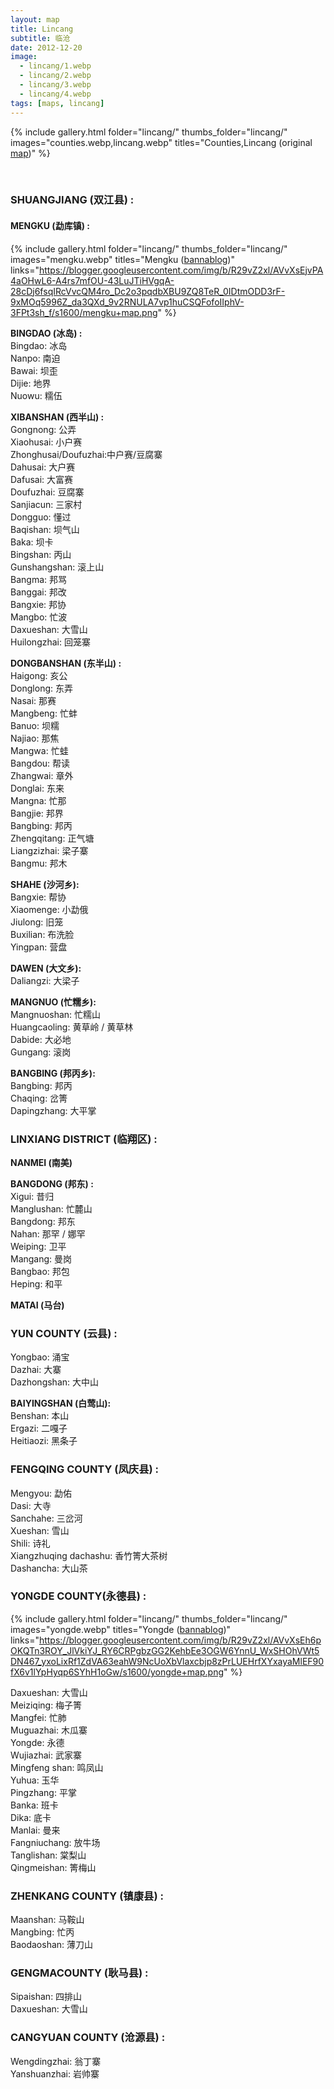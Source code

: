 ```yaml
---
layout: map
title: Lincang
subtitle: 临沧
date: 2012-12-20
image:
  - lincang/1.webp
  - lincang/2.webp
  - lincang/3.webp
  - lincang/4.webp
tags: [maps, lincang]
---
```


<!-- GALLERY -->
{% include gallery.html 
folder="lincang/" 
thumbs_folder="lincang/" 
images="counties.webp,lincang.webp" 
titles="Counties,Lincang (original <a href='http://www.puercn.com/puerchazs/peczs/23826.html'>map</a>)"
%}

<br/>

<h3 class="red">SHUANGJIANG (双江县) :</h3>

<h4>MENGKU (勐库镇) :</h4>

<!-- MENGKU MAP -->
{% include gallery.html 
folder="lincang/" 
thumbs_folder="lincang/" 
images="mengku.webp" 
titles="Mengku (<a href='https://bannablogtea.blogspot.com/2012/04/mengku-tea-map.html'>bannablog</a>)"
links="https://blogger.googleusercontent.com/img/b/R29vZ2xl/AVvXsEjvPA4aOHwL6-A4rs7mfOU-43LuJTiHVgqA-28cDj6fsqIRcVvcQM4ro_Dc2o3pqdbXBU9ZQ8TeR_0IDtmODD3rF-9xMOq5996Z_da3QXd_9v2RNULA7vp1huCSQFofoIIphV-3FPt3sh_f/s1600/mengku+map.png"
%}

<b>BINGDAO (冰岛) :</b>\
Bingdao: 冰岛\
Nanpo: 南迫\
Bawai: 坝歪\
Dijie: 地界\
Nuowu: 糯伍

<b>XIBANSHAN (西半山) :</b>\
Gongnong: 公弄\
Xiaohusai: 小户赛\
Zhonghusai/Doufuzhai:中户赛/豆腐寨\
Dahusai: 大户赛\
Dafusai: 大富赛\
Doufuzhai: 豆腐寨\
Sanjiacun: 三家村\
Dongguo: 懂过\
Baqishan: 坝气山\
Baka: 坝卡\
Bingshan: 丙山\
Gunshangshan: 滚上山\
Bangma: 邦骂\
Banggai: 邦改\
Bangxie: 邦协\
Mangbo: 忙波\
Daxueshan: 大雪山\
Huilongzhai: 回笼寨

<b>DONGBANSHAN (东半山) :</b>\
Haigong: 亥公\
Donglong: 东弄\
Nasai: 那赛\
Mangbeng: 忙蚌\
Banuo: 坝糯\
Najiao: 那焦\
Mangwa: 忙蛙\
Bangdou: 帮读\
Zhangwai: 章外\
Donglai: 东来\
Mangna: 忙那\
Bangjie: 邦界\
Bangbing: 邦丙\
Zhengqitang: 正气塘\
Liangzizhai: 梁子寨\
Bangmu: 邦木

<b>SHAHE (沙河乡):</b>\
Bangxie: 帮协\
Xiaomenge: 小勐俄\
Jiulong: 旧笼\
Buxilian: 布洗脸\
Yingpan: 营盘

<b>DAWEN (大文乡):</b>\
Daliangzi: 大梁子

<b>MANGNUO (忙糯乡):</b>\
Mangnuoshan: 忙糯山\
Huangcaoling: 黄草岭 / 黄草林\
Dabide: 大必地\
Gungang: 滚岗

<b>BANGBING (邦丙乡):</b>\
Bangbing: 邦丙\
Chaqing: 岔箐\
Dapingzhang: 大平掌

<h3 class="red">LINXIANG DISTRICT (临翔区) :</h3>

<b>NANMEI (南美)</b>

<b>BANGDONG (邦东) :</b>\
Xigui: 昔归\
Manglushan: 忙麓山\
Bangdong: 邦东\
Nahan: 那罕 / 娜罕\
Weiping: 卫平\
Mangang: 曼岗\
Bangbao: 邦包\
Heping: 和平

<b>MATAI (马台)</b>

<h3 class="red">YUN COUNTY (云县) :</h3>

Yongbao: 涌宝\
Dazhai: 大寨\
Dazhongshan: 大中山

<b>BAIYINGSHAN (白莺山):</b>\
Benshan: 本山\
Ergazi: 二嘎子\
Heitiaozi: 黑条子

<h3 class="red">FENGQING COUNTY (凤庆县) :</h3>

Mengyou: 勐佑\
Dasi: 大寺\
Sanchahe: 三岔河\
Xueshan: 雪山\
Shili: 诗礼\
Xiangzhuqing dachashu: 香竹箐大茶树\
Dashancha: 大山茶

<h3 class="red">YONGDE COUNTY(永德县) :</h3>

<!-- YONGDE MAP -->
{% include gallery.html 
folder="lincang/" 
thumbs_folder="lincang/" 
images="yongde.webp" 
titles="Yongde (<a href='https://bannablogtea.blogspot.com/2012/04/yongde-tea-map.html'>bannablog</a>)"
links="https://blogger.googleusercontent.com/img/b/R29vZ2xl/AVvXsEh6pOKQTn3ROY_JlVkiYJ_RY6CRPgbzGG2KehbEe3OGW6YnnU_WxSHOhVWt5DN467_yxoLixRf1ZdVA63eahW9NcUoXbVlaxcbjp8zPrLUEHrfXYxayaMlEF90fX6v1lYpHyqp6SYhH1oGw/s1600/yongde+map.png"
%}

Daxueshan: 大雪山\
Meiziqing: 梅子箐\
Mangfei: 忙肺\
Muguazhai: 木瓜寨\
Yongde: 永德\
Wujiazhai: 武家寨\
Mingfeng shan: 鸣凤山\
Yuhua: 玉华\
Pingzhang: 平掌\
Banka: 班卡\
Dika: 底卡\
Manlai: 曼来\
Fangniuchang: 放牛场\
Tanglishan: 棠梨山\
Qingmeishan: 箐梅山

<h3 class="red">ZHENKANG COUNTY (镇康县) :</h3>

Maanshan: 马鞍山\
Mangbing: 忙丙\
Baodaoshan: 薄刀山

<h3 class="red">GENGMACOUNTY (耿马县) :</h3>

Sipaishan: 四排山\
Daxueshan: 大雪山

<h3 class="red">CANGYUAN COUNTY (沧源县) :</h3>

Wengdingzhai: 翁丁寨\
Yanshuanzhai: 岩帅寨